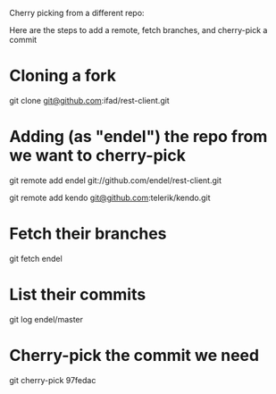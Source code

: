Cherry picking from a different repo:

Here are the steps to add a remote, fetch branches, and cherry-pick a commit

# Cloning a fork
git clone git@github.com:ifad/rest-client.git

# Adding (as "endel") the repo from we want to cherry-pick
git remote add endel git://github.com/endel/rest-client.git

git remote add kendo git@github.com:telerik/kendo.git

# Fetch their branches
git fetch endel

# List their commits
git log endel/master

# Cherry-pick the commit we need
git cherry-pick 97fedac
